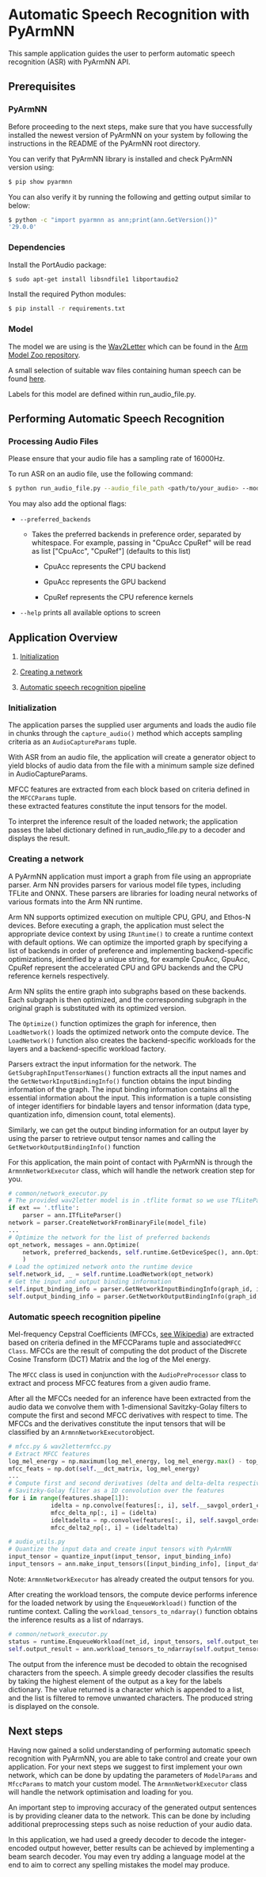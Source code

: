 # Automatic Speech Recognition with PyArmNN

This sample application guides the user to perform automatic speech recognition (ASR) with PyArmNN API.

## Prerequisites

### PyArmNN

Before proceeding to the next steps, make sure that you have successfully installed the newest version of PyArmNN on your system by following the instructions in the README of the PyArmNN root directory.

You can verify that PyArmNN library is installed and check PyArmNN version using:

```bash
$ pip show pyarmnn
```

You can also verify it by running the following and getting output similar to below:

```bash
$ python -c "import pyarmnn as ann;print(ann.GetVersion())"
'29.0.0'
```

### Dependencies

Install the PortAudio package:

```bash
$ sudo apt-get install libsndfile1 libportaudio2
```

Install the required Python modules: 

```bash
$ pip install -r requirements.txt
```

### Model
The model we are using is the [Wav2Letter](https://github.com/ARM-software/ML-zoo/tree/master/models/speech_recognition/wav2letter/tflite_int8 ) which can be found in the [Arm Model Zoo repository](
https://github.com/ARM-software/ML-zoo/tree/master/models).

A small selection of suitable wav files containing human speech can be found [here](https://github.com/Azure-Samples/cognitive-services-speech-sdk/tree/master/sampledata/audiofiles).

Labels for this model are defined within run_audio_file.py.

## Performing Automatic Speech Recognition

### Processing Audio Files

Please ensure that your audio file has a sampling rate of 16000Hz.

To run ASR on an audio file, use the following command:

```bash
$ python run_audio_file.py --audio_file_path <path/to/your_audio> --model_file_path <path/to/your_model>
```

You may also add the optional flags:

* `--preferred_backends`

  * Takes the preferred backends in preference order, separated by whitespace. For example, passing in "CpuAcc CpuRef" will be read as list ["CpuAcc", "CpuRef"] (defaults to this list)

    * CpuAcc represents the CPU backend

    * GpuAcc represents the GPU backend

    * CpuRef represents the CPU reference kernels

* `--help` prints all available options to screen

## Application Overview

1. [Initialization](#initialization)

2. [Creating a network](#creating-a-network)

3. [Automatic speech recognition pipeline](#automatic-speech-recognition-pipeline)

### Initialization

The application parses the supplied user arguments and loads the audio file in chunks through the `capture_audio()` method which accepts sampling criteria as an `AudioCaptureParams` tuple.

With ASR from an audio file, the application will create a generator object to yield blocks of audio data from the file with a minimum sample size defined in AudioCaptureParams. 

MFCC features are extracted from each block based on criteria defined in the `MFCCParams` tuple.  
these extracted features constitute the input tensors for the model.

To interpret the inference result of the loaded network; the application passes the label dictionary defined in run_audio_file.py to a decoder and displays the result.

### Creating a network

A PyArmNN application must import a graph from file using an appropriate parser. Arm NN provides parsers for various model file types, including TFLite and ONNX. These parsers are libraries for loading neural networks of various formats into the Arm NN runtime.

Arm NN supports optimized execution on multiple CPU, GPU, and Ethos-N devices. Before executing a graph, the application must select the appropriate device context by using `IRuntime()` to create a runtime context with default options. We can optimize the imported graph by specifying a list of backends in order of preference and implementing backend-specific optimizations, identified by a unique string, for example CpuAcc, GpuAcc, CpuRef represent the accelerated CPU and GPU backends and the CPU reference kernels respectively.

Arm NN splits the entire graph into subgraphs based on these backends. Each subgraph is then optimized, and the corresponding subgraph in the original graph is substituted with its optimized version.

The `Optimize()` function optimizes the graph for inference, then `LoadNetwork()` loads the optimized network onto the compute device. The `LoadNetwork()` function also creates the backend-specific workloads for the layers and a backend-specific workload factory.

Parsers extract the input information for the network. The `GetSubgraphInputTensorNames()` function extracts all the input names and the `GetNetworkInputBindingInfo()` function obtains the input binding information of the graph. The input binding information contains all the essential information about the input. This information is a tuple consisting of integer identifiers for bindable layers and tensor information (data type, quantization info, dimension count, total elements).

Similarly, we can get the output binding information for an output layer by using the parser to retrieve output tensor names and calling the `GetNetworkOutputBindingInfo()` function

For this application, the main point of contact with PyArmNN is through the `ArmnnNetworkExecutor` class, which will handle the network creation step for you.

```python
# common/network_executor.py
# The provided wav2letter model is in .tflite format so we use TfLiteParser() to import the graph
if ext == '.tflite':
    parser = ann.ITfLiteParser()
network = parser.CreateNetworkFromBinaryFile(model_file)
...
# Optimize the network for the list of preferred backends
opt_network, messages = ann.Optimize(
    network, preferred_backends, self.runtime.GetDeviceSpec(), ann.OptimizerOptions()
    )
# Load the optimized network onto the runtime device
self.network_id, _ = self.runtime.LoadNetwork(opt_network)
# Get the input and output binding information
self.input_binding_info = parser.GetNetworkInputBindingInfo(graph_id, input_names[0])
self.output_binding_info = parser.GetNetworkOutputBindingInfo(graph_id, output_name)
```

### Automatic speech recognition pipeline
Mel-frequency Cepstral Coefficients (MFCCs, [see Wikipedia](https://en.wikipedia.org/wiki/Mel-frequency_cepstrum)) are extracted based on criteria defined in the MFCCParams tuple and associated`MFCC Class`.
MFCCs are the result of computing the dot product of the Discrete Cosine Transform (DCT) Matrix and the log of the Mel energy.

The `MFCC` class is used in conjunction with the `AudioPreProcessor` class to extract and process MFCC features from a given audio frame. 


After all the MFCCs needed for an inference have been extracted from the audio data we convolve them with 1-dimensional Savitzky-Golay filters to compute the first and second MFCC derivatives with respect to time. The MFCCs and the derivatives constitute the input tensors that will be classified by an `ArmnnNetworkExecutor`object.


```python
# mfcc.py & wav2lettermfcc.py
# Extract MFCC features
log_mel_energy = np.maximum(log_mel_energy, log_mel_energy.max() - top_db)
mfcc_feats = np.dot(self.__dct_matrix, log_mel_energy)
...
# Compute first and second derivatives (delta and delta-delta respectively) by passing a
# Savitzky-Golay filter as a 1D convolution over the features
for i in range(features.shape[1]):
            idelta = np.convolve(features[:, i], self.__savgol_order1_coeffs, 'same')
            mfcc_delta_np[:, i] = (idelta)
            ideltadelta = np.convolve(features[:, i], self.savgol_order2_coeffs, 'same')
            mfcc_delta2_np[:, i] = (ideltadelta)
```

```python
# audio_utils.py
# Quantize the input data and create input tensors with PyArmNN
input_tensor = quantize_input(input_tensor, input_binding_info)
input_tensors = ann.make_input_tensors([input_binding_info], [input_data])
```

Note: `ArmnnNetworkExecutor` has already created the output tensors for you.

After creating the workload tensors, the compute device performs inference for the loaded network by using the `EnqueueWorkload()` function of the runtime context. Calling the `workload_tensors_to_ndarray()` function obtains the inference results as a list of ndarrays.

```python
# common/network_executor.py
status = runtime.EnqueueWorkload(net_id, input_tensors, self.output_tensors)
self.output_result = ann.workload_tensors_to_ndarray(self.output_tensors)
```

The output from the inference must be decoded to obtain the recognised characters from the speech. A simple greedy decoder classifies the results by taking the highest element of the output as a key for the labels dictionary. The value returned is a character which is appended to a list, and the list is filtered to remove unwanted characters. The produced string is displayed on the console.

## Next steps

Having now gained a solid understanding of performing automatic speech recognition with PyArmNN, you are able to take control and create your own application. For your next steps we suggest to first implement your own network, which can be done by updating the parameters of `ModelParams` and `MfccParams` to match your custom model. The `ArmnnNetworkExecutor` class will handle the network optimisation and loading for you.

An important step to improving accuracy of the generated output sentences is by providing cleaner data to the network. This can be done by including additional preprocessing steps such as noise reduction of your audio data.

In this application, we had used a greedy decoder to decode the integer-encoded output however, better results can be achieved by implementing a beam search decoder. You may even try adding a language model at the end to aim to correct any spelling mistakes the model may produce.
